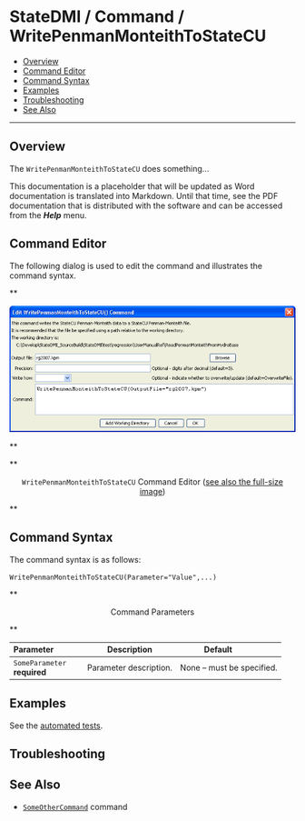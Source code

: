 # StateDMI / Command / WritePenmanMonteithToStateCU #

* [Overview](#overview)
* [Command Editor](#command-editor)
* [Command Syntax](#command-syntax)
* [Examples](#examples)
* [Troubleshooting](#troubleshooting)
* [See Also](#see-also)

-------------------------

## Overview ##

The `WritePenmanMonteithToStateCU` does something...

This documentation is a placeholder that will be updated as Word documentation is translated into Markdown.
Until that time, see the PDF documentation that is distributed with the software and can be accessed
from the ***Help*** menu.

## Command Editor ##

The following dialog is used to edit the command and illustrates the command syntax.

**<p style="text-align: center;">
![WritePenmanMonteithToStateCU](WritePenmanMonteithToStateCU.png)
</p>**

**<p style="text-align: center;">
`WritePenmanMonteithToStateCU` Command Editor (<a href="../WritePenmanMonteithToStateCU.png">see also the full-size image</a>)
</p>**

## Command Syntax ##

The command syntax is as follows:

```text
WritePenmanMonteithToStateCU(Parameter="Value",...)
```
**<p style="text-align: center;">
Command Parameters
</p>**

| **Parameter**&nbsp;&nbsp;&nbsp;&nbsp;&nbsp;&nbsp;&nbsp;&nbsp;&nbsp;&nbsp;&nbsp;&nbsp; | **Description** | **Default**&nbsp;&nbsp;&nbsp;&nbsp;&nbsp;&nbsp;&nbsp;&nbsp;&nbsp;&nbsp; |
| --------------|-----------------|----------------- |
|`SomeParameter`<br>**required**|Parameter description.|None – must be specified.|

## Examples ##

See the [automated tests](https://github.com/OpenCDSS/cdss-app-statedmi-test/tree/master/test/regression/commands/WritePenmanMonteithToStateCU).

## Troubleshooting ##

## See Also ##

* [`SomeOtherCommand`](../SomeOtherCommand/SomeOtherCommand) command
